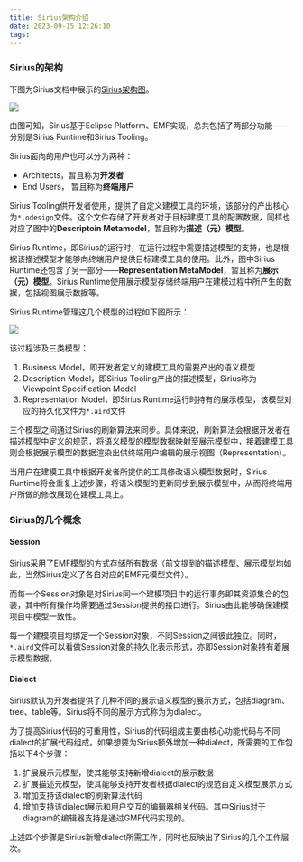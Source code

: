 ```yaml
---
title: Sirius架构介绍
date: 2023-09-15 12:26:10
tags:
---
```


### Sirius的架构

下图为Sirius文档中展示的[Sirius架构图](https://eclipse.dev/sirius/doc/developer/Architecture_Overview.html)。

![](Sirius_High-Level_Architecture_Overview.png)

由图可知，Sirius基于Eclipse Platform、EMF实现，总共包括了两部分功能——分别是Sirius Runtime和Sirius Tooling。

Sirius面向的用户也可以分为两种：

* Architects，暂且称为**开发者**
* End Users， 暂且称为**终端用户**

Sirius Tooling供开发者使用，提供了自定义建模工具的环境，该部分的产出核心为`*.odesign`文件。这个文件存储了开发者对于目标建模工具的配置数据，同样也对应了图中的**Descriptoin Metamodel**，暂且称为**描述（元）模型**。

Sirius Runtime，即Sirius的运行时，在运行过程中需要描述模型的支持，也是根据该描述模型才能够向终端用户提供目标建模工具的使用。此外，图中Sirius Runtime还包含了另一部分——**Representation MetaModel**，暂且称为**展示（元）模型**。Sirius Runtime使用展示模型存储终端用户在建模过程中所产生的数据，包括视图展示数据等。

Sirius Runtime管理这几个模型的过程如下图所示：

![](Sirius_Representation_Refresh-Sync.png)

该过程涉及三类模型：

1. Business Model，即开发者定义的建模工具的需要产出的语义模型
2. Description Model，即Sirius Tooling产出的描述模型，Sirius称为Viewpoint Specification Model
3. Representation Model，即Sirius Runtime运行时持有的展示模型，该模型对应的持久化文件为`*.aird`文件

三个模型之间通过Sirius的刷新算法来同步。具体来说，刷新算法会根据开发者在描述模型中定义的规范，将语义模型的模型数据映射至展示模型中，接着建模工具则会根据展示模型的数据渲染出供终端用户编辑的展示视图（Representation）。

当用户在建模工具中根据开发者所提供的工具修改语义模型数据时，Sirius Runtime将会重复上述步骤，将语义模型的更新同步到展示模型中，从而将终端用户所做的修改展现在建模工具上。

### Sirius的几个概念

#### Session

Sirius采用了EMF模型的方式存储所有数据（前文提到的描述模型、展示模型均如此，当然Sirius定义了各自对应的EMF元模型文件）。

而每一个Session对象是对Sirius同一个建模项目中的运行事务即其资源集合的包装，其中所有操作均需要通过Session提供的接口进行。Sirius由此能够确保建模项目中模型一致性。

每一个建模项目均绑定一个Session对象，不同Session之间彼此独立。同时，`*.aird`文件可以看做Session对象的持久化表示形式，亦即Session对象持有着展示模型数据。

#### Dialect

Sirius默认为开发者提供了几种不同的展示语义模型的展示方式，包括diagram、tree、table等。Sirius将不同的展示方式称为为dialect。

为了提高Sirius代码的可重用性，Sirius的代码组成主要由核心功能代码与不同dialect的扩展代码组成。如果想要为Sirius额外增加一种dialect，所需要的工作包括以下4个步骤：

1. 扩展展示元模型，使其能够支持新增dialect的展示数据
2. 扩展描述元模型，使其能够支持开发者根据dialect的规范自定义模型展示方式
3. 增加支持该dialect的刷新算法代码
4. 增加支持该dialect展示和用户交互的编辑器相关代码。其中Sirius对于diagram的编辑器支持是通过GMF代码实现的。

上述四个步骤是Sirius新增dialect所需工作，同时也反映出了Sirius的几个工作层次。